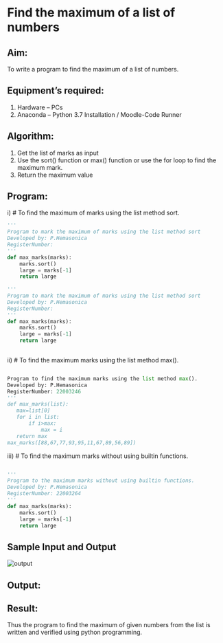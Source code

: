 # Find the maximum of a list of numbers
## Aim:
To write a program to find the maximum of a list of numbers.
## Equipment’s required:
1.	Hardware – PCs
2.	Anaconda – Python 3.7 Installation / Moodle-Code Runner
## Algorithm:
1.	Get the list of marks as input
2.	Use the sort() function or max() function or use the for loop to find the maximum mark.
3.	Return the maximum value
## Program:

i)	# To find the maximum of marks using the list method sort.
```Python
''' 
Program to mark the maximum of marks using the list method sort
Developed by: P.Hemasonica
RegisterNumber: 
'''
def max_marks(marks):
    marks.sort()
    large = marks[-1]
    return large
  
''' 
Program to mark the maximum of marks using the list method sort
Developed by: P.Hemasonica
RegisterNumber: 
'''
def max_marks(marks):
    marks.sort()
    large = marks[-1]
    return large
  
```

ii)	# To find the maximum marks using the list method max().
```Python

Program to find the maximum marks using the list method max().
Developed by: P.Hemasonica
RegisterNumber: 22003246 
'''
def max_marks(list):
   max=list[0]
   for i in list:
       if i>max:
           max = i
   return max
max_marks([88,67,77,93,95,11,67,89,56,89])  

```

iii) # To find the maximum marks without using builtin functions.
```Python

''' 
Program to the maximum marks without using builtin functions.
Developed by: P.Hemasonica
RegisterNumber: 22003264
'''
def max_marks(marks):
    marks.sort()
    large = marks[-1]
    return large   

```
## Sample Input and Output
![output](./img/max_marks1.jpg) 

## Output:




## Result:
Thus the program to find the maximum of given numbers from the list is written and verified using python programming.
